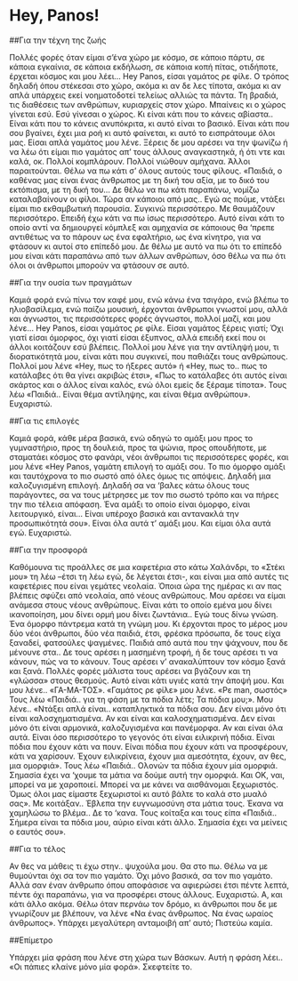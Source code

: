 Hey, Panos!
===========

##Για την τέχνη της ζωής

Πολλές φορές όταν είμαι σ’ένα χώρο με κόσμο, σε κάποιο πάρτυ, σε κάποια εγκαίνια, σε κάποια εκδήλωση, σε κάποια κοπή πίτας, οτιδήποτε, έρχεται κόσμος και μου λέει… Hey Panos, είσαι γαμάτος ρε φίλε. Ο τρόπος δηλαδή όπου στέκεσαι στο χώρο, ακόμα κι αν δε λες τίποτα, ακόμα κι αν απλά υπάρχεις εκεί νοηματοδοτεί τελείως αλλιώς τα πάντα. Τη βραδιά, τις διαθέσεις των ανθρώπων, κυριαρχείς στον χώρο. Μπαίνεις κι ο χώρος γίνεται εσύ. Εσύ γίνεσαι ο χώρος. Κι είναι κάτι που το κάνεις αβίαστα.. Είναι κάτι που το κάνεις ανυπόκριτα, κι αυτό είναι το βασικό. Είναι κάτι που σου βγαίνει, έχει μια ροή κι αυτό φαίνεται, κι αυτό το εισπράτουμε όλοι μας. Είσαι απλά γαμάτος μου λένε. Ξέρεις δε μου αρέσει να την ψωνίζω ή να λέω ότι είμαι πιο γαμάτος απ’ τους άλλους αναγκαστηκά, ή ότι ντε και καλά, οκ. Πολλοί κομπλάρουν. Πολλοί νιώθουν αμήχανα. Άλλοι παραιτούνται. Θέλω να πω κάτι σ’ όλους αυτούς τους φίλους. «Παιδιά, ο καθένας μας είναι ένας άνθρωπος με τη δική του αξία, με το δικό του εκτόπισμα, με τη δική του… Δε θέλω να πω κάτι παραπάνω, νομίζω καταλαβαίνουν οι φίλοι. Τώρα αν κάποιοι από μας.. Εγώ ας πούμε, ντάξει είμαι πιο εκθαμβωτική παρουσία. Συγκινώ περισσότερο. Με θαυμάζουν περισσότερο. Επειδή έχω κάτι να πω ίσως περισσότερο. Αυτό είναι κάτι το οποίο αντί να δημιουργεί κόμπλεξ και αμηχανία σε κάποιους θα ‘πρεπε αντιθέτως να το πάρουν ως ένα εφαλτήριο, ως ένα κίνητρο, για να φτάσουν κι αυτοί στο επίπεδό μου. Δε θέλω με αυτό να πω ότι το επίπεδό μου είναι κάτι παραπάνω από των άλλων ανθρώπων, όσο θέλω να πω ότι όλοι οι άνθρωποι μπορούν να φτάσουν σε αυτό.

##Για την ουσία των πραγμάτων

Καμιά φορά ενώ πίνω τον καφέ μου, ενώ κάνω ένα τσιγάρο, ενώ βλέπω το ηλιοβασίλεμα, ενώ παίζω μουσική, έρχονται άνθρωποι γνωστοί μου, αλλά και άγνωστοι, τις περισσότερες φορές άγνωστοι, πολλοί μαζί, και μου λένε… Hey Panos, είσαι γαμάτος ρε φίλε. Είσαι γαμάτος ξέρεις γιατί; Όχι γιατί είσαι όμορφος, όχι γιατί είσαι έξυπνος, αλλά επειδή εκεί που οι άλλοι κοιτάζουν εσύ βλέπεις. Πολλοί μου λένε για την αντίληψή μου, τι διορατικότητά μου, είναι κάτι που συγκινεί, που παθιάζει τους ανθρώπους. Πολλοί μου λένε «Hey, πως το ήξερες αυτό» ή «Hey, πως το.. πως το κατάλαβες ότι θα γίνει ακριβώς έτσι», «Πως το κατάλαβες ότι αυτός είναι σκάρτος και ο άλλος είναι καλός, ενώ όλοι εμείς δε ξέραμε τίποτα». Τους λέω «Παιδιά.. Είναι θέμα αντίληψης, και είναι θέμα ανθρώπου». Ευχαριστώ.

##Για τις επιλογές

Καμιά φορά, κάθε μέρα βασικά, ενώ οδηγώ το αμάξι μου προς το γυμναστήριο, προς τη δουλειά, προς τα ψώνια, προς οπουδήποτε, με σταματάει κόσμος στο φανάρι, νέοι άνθρωποι τις περισσότερες φορές, και μου λένε «Hey Panos, γαμάτη επιλογή το αμάξι σου. Το πιο όμορφο αμάξι και ταυτόχρονα το πιο σωστό από όλες όμως τις απόψεις. Δηλαδή μια καλοζυγισμένη επιλογή. Δηλαδή σα να ‘βαλες κάτω όλους τους παράγοντες, σα να τους μέτρησες με τον πιο σωστό τρόπο και να πήρες την πιο τέλεια απόφαση. Ένα αμάξι το οποίο είναι όμορφο, είναι λειτουργικό, είναι… Είναι υπέροχο βασικά και αντανακλά την προσωπικότητά σου». Είναι όλα αυτά τ’ αμάξι μου. Και είμαι όλα αυτά εγώ. Ευχαριστώ.

##Για την προσφορά

Καθόμουνα τις προάλλες σε μια καφετέρια στο κάτω Χαλάνδρι, το «Στέκι μου» τη λέω –έτσι τη λέω εγώ, δε λέγεται έτσι-, και είναι μια από αυτές τις καφετέριες που είναι γεμάτες νεολαία. Όποια ώρα της ημέρας κι αν πας βλέπεις σφύζει από νεολαία, από νέους ανθρώπους. Μου αρέσει να είμαι ανάμεσα στους νέους ανθρώπους. Είναι κάτι το οποίο εμένα μου δίνει ικανοποίηση, μου δίνει ορμή μου δίνει ζωντάνια.. Εγώ τους δίνω γνώση. Ένα όμορφο πάντρεμα κατά τη γνώμη μου. Κι έρχονται προς το μέρος μου δύο νέοι άνθρωποι, δύο νέα παιδιά, έτσι, φρέσκα πρόσωπα, δε τους είχα ξαναδεί, φατσούλες ψαγμένες. Παιδιά από αυτά που την ψάχνουν, που δε μένουνε στα.. Δε τους αρέσει η μασημένη τροφή, ή δε τους αρέσει τι να κάνουν, πώς να το κάνουν. Τους αρέσει ν’ ανακαλύπτουν τον κόσμο ξανά και ξανά. Πολλές φορές μάλιστα τους αρέσει να βγάζουν και τη «γλώσσα» στους θεσμούς. Αυτό είναι κάτι υγιές κατά την άποψή μου. Και μου λένε.. «ΓΑ-ΜΑ-ΤΟΣ». «Γαμάτος ρε φίλε» μου λένε. «Ρε man, σωστός» Τους λέω «Παιδιά.. για τη φάση με τα πόδια λέτε; Τα πόδια μου;». Μου λένε.. «Ντάξει απλά είναι.. καταπληκτικά τα πόδια σου. Δεν είναι μόνο ότι είναι καλοσχηματισμένα. Αν και είναι και καλοσχηματισμένα. Δεν είναι μόνο ότι είναι αρμονικά, καλοζυγισμένα και πανέμορφα. Αν και είναι όλα αυτά. Είναι όσο περισσότερο το γεγονός ότι είναι ειλικρινή πόδια. Είναι πόδια που έχουν κάτι να πουν. Είναι πόδια που έχουν κάτι να προσφέρουν, κάτι να χαρίσουν. Έχουν ειλικρίνεια, έχουν μια αμεσότητα, έχουν, αν θες, μια ομορφιά». Τους λέω «Παιδιά.. Ολονών τα πόδια έχουν μία ομορφιά. Σημασία έχει να ‘χουμε τα μάτια να δούμε αυτή την ομορφιά. Και ΟΚ, ναι, μπορεί να με χαροποιεί. Μπορεί να με κάνει να αισθάνομαι ξεχωριστός. Όμως όλοι μας είμαστε ξεχωριστοί κι αυτό βάλτε το καλά στο μυαλό σας». Με κοιτάξαν.. Έβλεπα την ευγνωμοσύνη στα μάτια τους. Έκανα να χαμηλώσω το βλέμα.. Δε το ‘κανα. Τους κοίταξα και τους είπα «Παιδιά.. Σήμερα είναι τα πόδια μου, αύριο είναι κάτι άλλο. Σημασία έχει να μείνεις ο εαυτός σου».

##Για το τέλος

Αν θες να μάθεις τι έχω στην.. ψυχούλα μου. Θα στο πω. Θέλω να με θυμούνται όχι σα τον πιο γαμάτο. Όχι μόνο βασικά, σα τον πιο γαμάτο. Αλλά σαν έναν άνθρωπο όπου αποφάσισε να αφιερώσει έτσι πέντε λεπτά, πέντε όχι παραπάνω, για να προσφέρει στους άλλους. Ευχαριστώ. Α, και κάτι άλλο ακόμα. Θέλω όταν περνάω τον δρόμο, κι άνθρωποι που δε με γνωρίζουν με βλέπουν, να λένε «Να ένας άνθρωπος. Να ένας ωραίος άνθρωπος». Υπάρχει μεγαλύτερη ανταμοιβή απ’ αυτό; Πιστεύω καμία.

##Επίμετρο

Υπάρχει μία φράση που λένε στη χώρα των Βάσκων. Αυτή η φράση λέει.. «Οι πάπιες κλαίνε μόνο μία φορά». Σκεφτείτε το.
